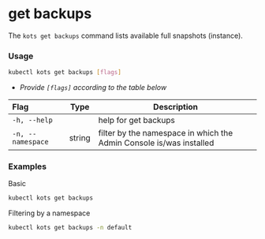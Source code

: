# get backups

The `kots get backups` command lists available full snapshots (instance).

### Usage

```bash
kubectl kots get backups [flags]
```

- _Provide `[flags]` according to the table below_

| Flag              | Type   | Description                                                         |
| :---------------- | ------ | ------------------------------------------------------------------- |
| `-h, --help`      |        | help for get backups                                                |
| `-n, --namespace` | string | filter by the namespace in which the Admin Console is/was installed |

### Examples

Basic

```bash
kubectl kots get backups
```

Filtering by a namespace

```bash
kubectl kots get backups -n default
```
